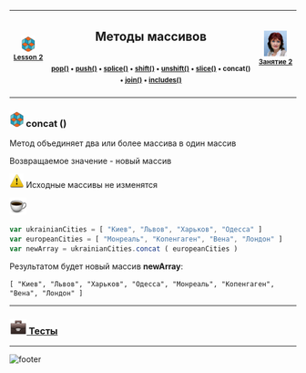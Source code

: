 [footer]: https://github.com/garevna/js-course/raw/master/images/a-level-ico.png?raw=true
[me]: https://raw.githubusercontent.com/garevna/a-level-js-lessons/master/ico/myPhoto-40.png "Ⓒ Irina Fylyppova ( garevna ) 2019"
[ico20]: https://raw.githubusercontent.com/garevna/a-level-js-lessons/master/ico/a-level-20.png
[ico25]: https://raw.githubusercontent.com/garevna/a-level-js-lessons/master/ico/a-level-25.png
[hw-30]: https://raw.githubusercontent.com/garevna/a-level-js-lessons/master/ico/briefcase-30.png
[cap-30]: https://raw.githubusercontent.com/garevna/a-level-js-lessons/master/ico/coffee-30.png
[warn-25]: https://raw.githubusercontent.com/garevna/a-level-js-lessons/master/ico/warning-25.png
[link-25]: https://raw.githubusercontent.com/garevna/a-level-js-lessons/master/ico/link-25.png
[err-20]: https://raw.githubusercontent.com/garevna/a-level-js-lessons/master/ico/no_entry-20.png
[err-25]: https://raw.githubusercontent.com/garevna/a-level-js-lessons/master/ico/no_entry-25.png
[err-30]: https://raw.githubusercontent.com/garevna/a-level-js-lessons/master/ico/no_entry-30.png

| ![ico25] <br/><sup>[**Lesson&nbsp;2**](../lessons/lesson-02.md)</sup> | <h2>Методы массивов</h2><sup><img width="800"> [pop()](Array-methods-pop.md) • [push()](Array-methods-push.md) • [splice()](Array-methods-splice.md) • [shift()](Array-methods-shift.md) • [unshift()](Array-methods-unshift.md) • [slice()](Array-methods-slice.md) • concat() • [join()](Array-methods-join.md) • [includes()](Array-methods-includes.md)</sup> | ![me] <br/><sup>[**Занятие&nbsp;2**](../lessons/lesson-02.md)</sup> |
|-|-|-|

______________________________________________________________________________

### ![ico25] concat ()

Метод объединяет два или более массива в один массив

Возвращаемое значение - новый массив

![warn-25] Исходные массивы не изменятся

![cap-30]

```javascript
var ukrainianCities = [ "Киев", "Львов", "Харьков", "Одесса" ]
var europeanCities = [ "Монреаль", "Копенгаген", "Вена", "Лондон" ]
var newArray = ukrainianCities.concat ( europeanCities )
```

Результатом будет новый массив **newArray**:
```
[ "Киев", "Львов", "Харьков", "Одесса", "Монреаль", "Копенгаген", "Вена", "Лондон" ]
```

_____________________________________________________________________________________


### [![hw-30] Тесты](https://garevna.github.io/js-quiz/#arrayMethods)

_________________________________________________________________________

![footer]
